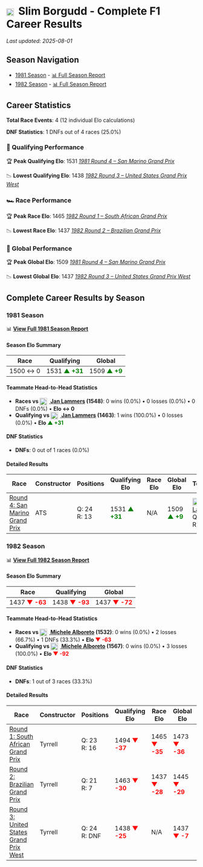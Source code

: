 # <img src="https://upload.wikimedia.org/wikipedia/commons/4/4c/Flag_of_Sweden.svg" alt="Sweden" width="20" height="auto" style="vertical-align: middle; margin-right: 5px;" onerror="this.outerHTML='🇸🇪'; this.style.marginRight='5px';"/> Slim Borgudd - Complete F1 Career Results

*Last updated: 2025-08-01*

## Season Navigation

- [1981 Season](#1981-season) - [📊 Full Season Report](../seasons/1981-season-report)
- [1982 Season](#1982-season) - [📊 Full Season Report](../seasons/1982-season-report)

## Career Statistics

**Total Race Events**: 4 (12 individual Elo calculations)

**DNF Statistics**: 1 DNFs out of 4 races (25.0%)

### 🏁 Qualifying Performance

🏆 **Peak Qualifying Elo**: 1531
   *[1981 Round 4 – San Marino Grand Prix](../seasons/1981-season-report#round-4-san-marino-grand-prix)*

📉 **Lowest Qualifying Elo**: 1438
   *[1982 Round 3 – United States Grand Prix West](../seasons/1982-season-report#round-3-united-states-grand-prix-west)*

### 🏎️ Race Performance

🏆 **Peak Race Elo**: 1465
   *[1982 Round 1 – South African Grand Prix](../seasons/1982-season-report#round-1-south-african-grand-prix)*

📉 **Lowest Race Elo**: 1437
   *[1982 Round 2 – Brazilian Grand Prix](../seasons/1982-season-report#round-2-brazilian-grand-prix)*

### 🌟 Global Performance

🏆 **Peak Global Elo**: 1509
   *[1981 Round 4 – San Marino Grand Prix](../seasons/1981-season-report#round-4-san-marino-grand-prix)*

📉 **Lowest Global Elo**: 1437
   *[1982 Round 3 – United States Grand Prix West](../seasons/1982-season-report#round-3-united-states-grand-prix-west)*


## Complete Career Results by Season

### 1981 Season

📊 **[View Full 1981 Season Report](../seasons/1981-season-report)**

#### Season Elo Summary

| Race | Qualifying | Global |
|------|------------|--------|
| 1500 ↔ 0 | 1531 **<span style="color: green;">▲ +31</span>** | 1509 **<span style="color: green;">▲ +9</span>** |

#### Teammate Head-to-Head Statistics

- **Races vs [<img src="https://upload.wikimedia.org/wikipedia/commons/2/20/Flag_of_the_Netherlands.svg" alt="Netherlands" width="20" height="auto" style="vertical-align: middle; margin-right: 5px;" onerror="this.outerHTML='🇳🇱'; this.style.marginRight='5px';"/> Jan Lammers](jan-lammers) (1548)**: 0 wins (0.0%) • 0 losses (0.0%) • 0 DNFs (0.0%) • **Elo ↔ 0**
- **Qualifying vs [<img src="https://upload.wikimedia.org/wikipedia/commons/2/20/Flag_of_the_Netherlands.svg" alt="Netherlands" width="20" height="auto" style="vertical-align: middle; margin-right: 5px;" onerror="this.outerHTML='🇳🇱'; this.style.marginRight='5px';"/> Jan Lammers](jan-lammers) (1463)**: 1 wins (100.0%) • 0 losses (0.0%) • **Elo <span style="color: green;">▲ +31</span>**

#### DNF Statistics

- **DNFs**: 0 out of 1 races (0.0%)

#### Detailed Results

| Race | Constructor | Positions | Qualifying Elo | Race Elo | Global Elo | Teammate |
|------|-------------|-----------|----------------|----------|------------|----------|
| [Round 4: San Marino Grand Prix](../seasons/1981-season-report#round-4-san-marino-grand-prix) | ATS | Q: 24<br/>R: 13 | 1531 **<span style="color: green;">▲ +31</span>** | N/A | 1509 **<span style="color: green;">▲ +9</span>** | [<img src="https://upload.wikimedia.org/wikipedia/commons/2/20/Flag_of_the_Netherlands.svg" alt="Netherlands" width="20" height="auto" style="vertical-align: middle; margin-right: 5px;" onerror="this.outerHTML='🇳🇱'; this.style.marginRight='5px';"/> Jan Lammers](jan-lammers)<br/>Q: 999<br/>R: DNF |

### 1982 Season

📊 **[View Full 1982 Season Report](../seasons/1982-season-report)**

#### Season Elo Summary

| Race | Qualifying | Global |
|------|------------|--------|
| 1437 **<span style="color: red;">▼ -63</span>** | 1438 **<span style="color: red;">▼ -93</span>** | 1437 **<span style="color: red;">▼ -72</span>** |

#### Teammate Head-to-Head Statistics

- **Races vs [<img src="https://upload.wikimedia.org/wikipedia/commons/0/03/Flag_of_Italy.svg" alt="Italy" width="20" height="auto" style="vertical-align: middle; margin-right: 5px;" onerror="this.outerHTML='🇮🇹'; this.style.marginRight='5px';"/> Michele Alboreto](michele-alboreto) (1532)**: 0 wins (0.0%) • 2 losses (66.7%) • 1 DNFs (33.3%) • **Elo <span style="color: red;">▼ -63</span>**
- **Qualifying vs [<img src="https://upload.wikimedia.org/wikipedia/commons/0/03/Flag_of_Italy.svg" alt="Italy" width="20" height="auto" style="vertical-align: middle; margin-right: 5px;" onerror="this.outerHTML='🇮🇹'; this.style.marginRight='5px';"/> Michele Alboreto](michele-alboreto) (1567)**: 0 wins (0.0%) • 3 losses (100.0%) • **Elo <span style="color: red;">▼ -92</span>**

#### DNF Statistics

- **DNFs**: 1 out of 3 races (33.3%)

#### Detailed Results

| Race | Constructor | Positions | Qualifying Elo | Race Elo | Global Elo | Teammate |
|------|-------------|-----------|----------------|----------|------------|----------|
| [Round 1: South African Grand Prix](../seasons/1982-season-report#round-1-south-african-grand-prix) | Tyrrell | Q: 23<br/>R: 16 | 1494 **<span style="color: red;">▼ -37</span>** | 1465 **<span style="color: red;">▼ -35</span>** | 1473 **<span style="color: red;">▼ -36</span>** | [<img src="https://upload.wikimedia.org/wikipedia/commons/0/03/Flag_of_Italy.svg" alt="Italy" width="20" height="auto" style="vertical-align: middle; margin-right: 5px;" onerror="this.outerHTML='🇮🇹'; this.style.marginRight='5px';"/> Michele Alboreto](michele-alboreto)<br/>Q: 10<br/>R: 7 |
| [Round 2: Brazilian Grand Prix](../seasons/1982-season-report#round-2-brazilian-grand-prix) | Tyrrell | Q: 21<br/>R: 7 | 1463 **<span style="color: red;">▼ -30</span>** | 1437 **<span style="color: red;">▼ -28</span>** | 1445 **<span style="color: red;">▼ -29</span>** | [<img src="https://upload.wikimedia.org/wikipedia/commons/0/03/Flag_of_Italy.svg" alt="Italy" width="20" height="auto" style="vertical-align: middle; margin-right: 5px;" onerror="this.outerHTML='🇮🇹'; this.style.marginRight='5px';"/> Michele Alboreto](michele-alboreto)<br/>Q: 13<br/>R: 4 |
| [Round 3: United States Grand Prix West](../seasons/1982-season-report#round-3-united-states-grand-prix-west) | Tyrrell | Q: 24<br/>R: DNF | 1438 **<span style="color: red;">▼ -25</span>** | N/A | 1437 **<span style="color: red;">▼ -7</span>** | [<img src="https://upload.wikimedia.org/wikipedia/commons/0/03/Flag_of_Italy.svg" alt="Italy" width="20" height="auto" style="vertical-align: middle; margin-right: 5px;" onerror="this.outerHTML='🇮🇹'; this.style.marginRight='5px';"/> Michele Alboreto](michele-alboreto)<br/>Q: 12<br/>R: 4 |

